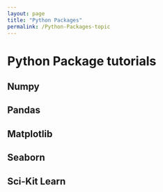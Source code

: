 ```yaml
---
layout: page
title: "Python Packages"
permalink: /Python-Packages-topic
---
```


# Python Package tutorials

## Numpy


## Pandas


## Matplotlib


## Seaborn


## Sci-Kit Learn